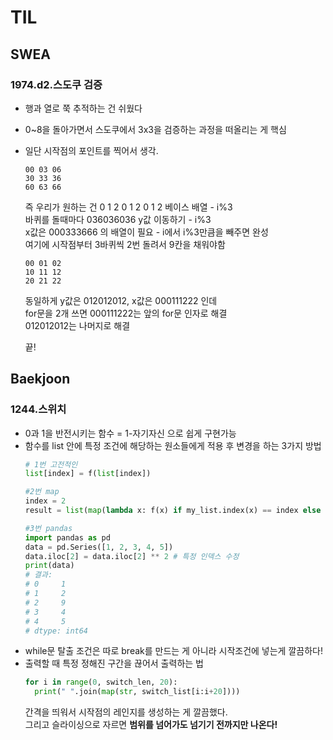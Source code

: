 # TIL
## SWEA 
### 1974.d2.스도쿠 검증
- 행과 열로 쭉 추적하는 건 쉬웠다
- 0~8을 돌아가면서 스도쿠에서 3x3을 검증하는 과정을 떠올리는 게 핵심
- 일단 시작점의 포인트를 찍어서 생각.
  ```
  00 03 06
  30 33 36
  60 63 66
  ```
  즉 우리가 원하는 건 0 1 2 0 1 2 0 1 2 베이스 배열 - i%3  
  바퀴를 돌때마다 036036036 y값 이동하기 - i%3  
  x값은 000333666 의 배열이 필요 - i에서 i%3만큼을 빼주면 완성  
  여기에 시작점부터 3바퀴씩 2번 돌려서 9칸을 채워야함  
  ```
  00 01 02
  10 11 12
  20 21 22
  ```
  동일하게 y값은 012012012, x값은 000111222 인데  
  for문을 2개 쓰면 000111222는 앞의 for문 인자로 해결  
  012012012는 나머지로 해결  

  끝!  

## Baekjoon
### 1244.스위치
- 0과 1을 반전시키는 함수 = 1-자기자신 으로 쉽게 구현가능
- 함수를 list 안에 특정 조건에 해당하는 원소들에게 적용 후 변경을 하는 3가지 방법
  ```python
  # 1번 고전적인
  list[index] = f(list[index])

  #2번 map
  index = 2
  result = list(map(lambda x: f(x) if my_list.index(x) == index else x, my_list))

  #3번 pandas
  import pandas as pd
  data = pd.Series([1, 2, 3, 4, 5])
  data.iloc[2] = data.iloc[2] ** 2 # 특정 인덱스 수정
  print(data)  
  # 결과:
  # 0     1
  # 1     2
  # 2     9
  # 3     4
  # 4     5
  # dtype: int64
  ```
- while문 탈출 조건은 따로 break를 만드는 게 아니라 시작조건에 넣는게 깔끔하다!
- 출력할 때 특정 정해진 구간을 끊어서 출력하는 법
  ```python
  for i in range(0, switch_len, 20):
    print(" ".join(map(str, switch_list[i:i+20])))
  ```
  간격을 띄워서 시작점의 레인지를 생성하는 게 깔끔했다.  
  그리고 슬라이싱으로 자르면 **범위를 넘어가도 넘기기 전까지만 나온다!**  
